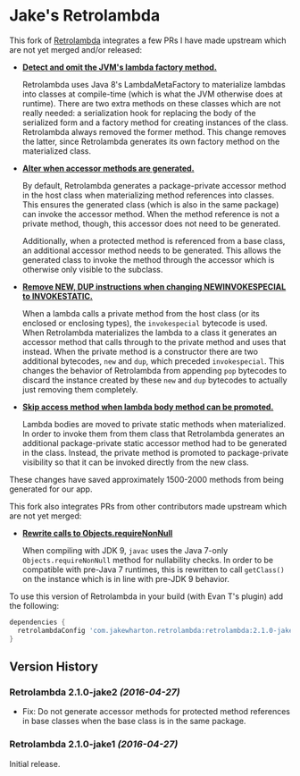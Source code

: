 
Jake's Retrolambda
==================

This fork of [Retrolambda](https://github.com/orfjackal/retrolambda) integrates a few PRs I have
made upstream which are not yet merged and/or released:

 *  [**Detect and omit the JVM's lambda factory method.**](https://github.com/orfjackal/retrolambda/pull/82)

    Retrolambda uses Java 8's LambdaMetaFactory to materialize lambdas into classes at compile-time
    (which is what the JVM otherwise does at runtime). There are two extra methods on these classes
    which are not really needed: a serialization hook for replacing the body of the serialized form
    and a factory method for creating instances of the class. Retrolambda always removed the former
    method. This change removes the latter, since Retrolambda generates its own factory method on
    the materialized class.

 *  [**Alter when accessor methods are generated.**](https://github.com/orfjackal/retrolambda/pull/84)

    By default, Retrolambda generates a package-private accessor method in the host class when
    materializing method references into classes. This ensures the generated class (which is also in
    the same package) can invoke the accessor method. When the method reference is not a private
    method, though, this accessor does not need to be generated.

    Additionally, when a protected method is referenced from a base class, an additional accessor
    method needs to be generated. This allows the generated class to invoke the method through the
    accessor which is otherwise only visible to the subclass.

 *  [**Remove NEW, DUP instructions when changing NEWINVOKESPECIAL to INVOKESTATIC.**](https://github.com/orfjackal/retrolambda/pull/85)

    When a lambda calls a private method from the host class (or its enclosed or enclosing types),
    the `invokespecial` bytecode is used. When Retrolambda materializes the lambda to a class it
    generates an accessor method that calls through to the private method and uses that instead.
    When the private method is a constructor there are two additional bytecodes, `new` and `dup`,
    which preceded `invokespecial`. This changes the behavior of Retrolambda from appending `pop`
    bytecodes to discard the instance created by these `new` and `dup` bytecodes to actually
    just removing them completely.

 *  [**Skip access method when lambda body method can be promoted.**](https://github.com/orfjackal/retrolambda/pull/86)

    Lambda bodies are moved to private static methods when materialized. In order to invoke them
    from them class that Retrolambda generates an additional package-private static accessor method
    had to be generated in the class. Instead, the private method is promoted to package-private
    visibility so that it can be invoked directly from the new class.

These changes have saved approximately 1500-2000 methods from being generated for our app.

This fork also integrates PRs from other contributors made upstream which are not yet merged:

 *  [**Rewrite calls to Objects.requireNonNull**](https://github.com/orfjackal/retrolambda/pull/93)

    When compiling with JDK 9, `javac` uses the Java 7-only `Objects.requireNonNull` method for
    nullability checks. In order to be compatible with pre-Java 7 runtimes, this is rewritten
    to call `getClass()` on the instance which is in line with pre-JDK 9 behavior.

To use this version of Retrolambda in your build (with Evan T's plugin) add the following:
```groovy
dependencies {
  retrolambdaConfig 'com.jakewharton.retrolambda:retrolambda:2.1.0-jake2'
}
```


Version History
---------------

### Retrolambda 2.1.0-jake2 *(2016-04-27)*

 * Fix: Do not generate accessor methods for protected method references in base classes when
   the base class is in the same package.


### Retrolambda 2.1.0-jake1 *(2016-04-27)*

Initial release.
